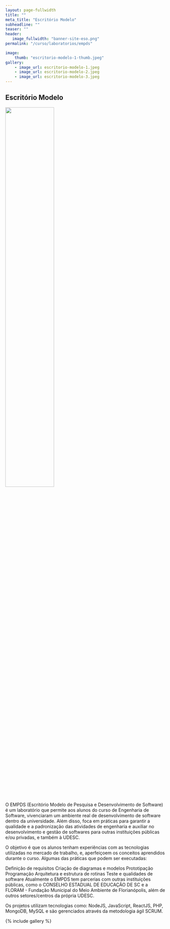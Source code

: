 ```yaml
---
layout: page-fullwidth
title: ""
meta_title: "Escritório Modelo"
subheadline: ""
teaser: ""
header:
   image_fullwidth: "banner-site-eso.png"
permalink: "/curso/laboratorios/empds"

image:
    thumb: "escritorio-modelo-1-thumb.jpeg"
gallery:
    - image_url: escritorio-modelo-1.jpeg
    - image_url: escritorio-modelo-2.jpeg
    - image_url: escritorio-modelo-3.jpeg
---
```


## **Escritório Modelo**

<img class="img-responsive" src="{{site.urlimg}}logo-escritorio-modelo.png" width="55%" class="align-items: center"/>

O EMPDS (Escritório Modelo de Pesquisa e Desenvolvimento de Software) é um laboratório que permite aos alunos do curso de Engenharia de Software, vivenciaram um ambiente real de desenvolvimento de software dentro da universidade. Além disso, foca em práticas para garantir a qualidade e a padronização das atividades de engenharia e auxiliar no desenvolvimento e gestão de softwares para outras instituições públicas e/ou privadas, e também à UDESC.

O objetivo é que os alunos tenham experiências com as tecnologias utilizadas no mercado de trabalho, e, aperfeiçoem os conceitos aprendidos durante o curso. Algumas das práticas que podem ser executadas:

Definição de requisitos
Criação de diagramas e modelos
Prototipação
Programação
Arquitetura e estrutura de rotinas
Teste e qualidades de software
Atualmente o EMPDS tem parcerias com outras instituições públicas, como o CONSELHO ESTADUAL DE EDUCAÇÃO DE SC e a FLORAM - Fundação Municipal do Meio Ambiente de Florianópolis, além de outros setores/centros da própria UDESC.

Os projetos utilizam tecnologias como: NodeJS, JavaScript, ReactJS, PHP, MongoDB, MySQL e são gerenciados através da metodologia ágil SCRUM.

{% include gallery %}